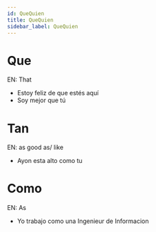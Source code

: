 ```yaml
---
id: QueQuien
title: QueQuien
sidebar_label: QueQuien
---
```


# Que

EN: That

- Estoy feliz de que estés aquí
- Soy mejor que tú

# Tan

EN: as good as/ like

- Ayon esta alto como tu

# Como

EN: As

- Yo trabajo como una Ingenieur de Informacion
